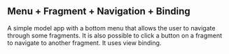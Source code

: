 ## Menu + Fragment + Navigation + Binding

A simple model app with a bottom menu that allows the user to navigate through some fragments.
It is also possible to click a button on a fragment to navigate to another fragment.
It uses view binding.
